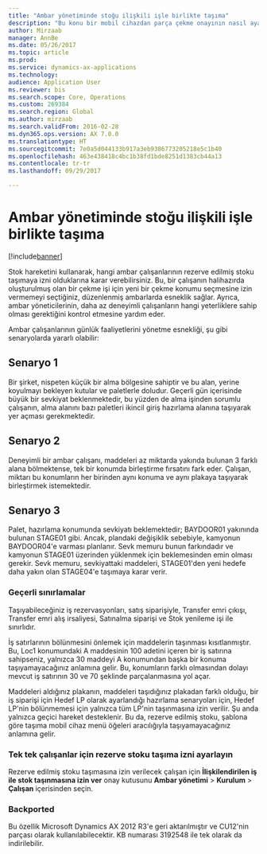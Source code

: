 ```yaml
---
title: "Ambar yönetiminde stoğu ilişkili işle birlikte taşıma"
description: "Bu konu bir mobil cihazdan parça çekme onayının nasıl ayarlanacağını ve uygulanacağını açıklamaktadır."
author: Mirzaab
manager: AnnBe
ms.date: 05/26/2017
ms.topic: article
ms.prod: 
ms.service: dynamics-ax-applications
ms.technology: 
audience: Application User
ms.reviewer: bis
ms.search.scope: Core, Operations
ms.custom: 269384
ms.search.region: Global
ms.author: mirzaab
ms.search.validFrom: 2016-02-28
ms.dyn365.ops.version: AX 7.0.0
ms.translationtype: HT
ms.sourcegitcommit: 7e0a5d044133b917a3eb9386773205218e5c1b40
ms.openlocfilehash: 463e438418c4bc1b38fd1bde8251d1383cb44a13
ms.contentlocale: tr-tr
ms.lasthandoff: 09/29/2017

---
```


# <a name="movement-of-inventory-with-associated-work-in-warehouse-management"></a>Ambar yönetiminde stoğu ilişkili işle birlikte taşıma

[!include[banner](../includes/banner.md)]

Stok hareketini kullanarak, hangi ambar çalışanlarının rezerve edilmiş stoku taşımaya izni olduklarına karar verebilirsiniz. Bu, bir çalışanın halihazırda oluşturulmuş olan bir çekme işi için yeni bir çekme konumu seçmesine izin vermemeyi seçtiğiniz, düzenlenmiş ambarlarda esneklik sağlar. Ayrıca, ambar yöneticilerinin, daha az deneyimli çalışanların hangi yeterliklere sahip olması gerektiğini kontrol etmesine yardım eder.

Ambar çalışanlarının günlük faaliyetlerini yönetme esnekliği, şu gibi senaryolarda yararlı olabilir:

## <a name="scenario-1"></a>Senaryo 1
Bir şirket, nispeten küçük bir alma bölgesine sahiptir ve bu alan, yerine koyulmayı bekleyen kutular ve paletlerle doludur. Geçerli gün içerisinde büyük bir sevkiyat beklenmektedir, bu yüzden de alma işinden sorumlu çalışanın, alma alanını bazı paletleri ikincil giriş hazırlama alanına taşıyarak yer açması gerekmektedir.

## <a name="scenario-2"></a>Senaryo 2
Deneyimli bir ambar çalışanı, maddeleri az miktarda yakında bulunan 3 farklı alana bölmektense, tek bir konumda birleştirme fırsatını fark eder. Çalışan, miktarı bu konumların her birinden aynı konuma ve aynı plakaya taşıyarak birleştirmek istemektedir.

## <a name="scenario-3"></a>Senaryo 3
Palet, hazırlama konumunda sevkiyatı beklemektedir; BAYDOOR01 yakınında bulunan STAGE01 gibi. Ancak, plandaki değişiklik sebebiyle, kamyonun BAYDOOR04'e varması planlanır. Sevk memuru bunun farkındadır ve kamyonun STAGE01 üzerinden yüklenmek için beklemesinden emin olması gerekir. Sevk memuru, sevkiyattaki maddeleri, STAGE01'den yeni hedefe daha yakın olan STAGE04'e taşımaya karar verir.

### <a name="current-limitations"></a>Geçerli sınırlamalar

Taşıyabileceğiniz iş rezervasyonları, satış siparişiyle, Transfer emri çıkışı, Transfer emri alış irsaliyesi, Satınalma siparişi ve Stok yenileme işi ile sınırlıdır.

İş satırlarının bölünmesini önlemek için maddelerin taşınması kısıtlanmıştır. Bu, Loc1 konumundaki A maddesinin 100 adetini içeren bir iş satırına sahipseniz, yalnızca 30 maddeyi A konumundan başka bir konuma taşıyamayacağınız anlamına gelir. Bu, konumların farklı olmasından dolayı mevcut iş satırının 30 ve 70 şeklinde parçalanmasına yol açar.

Maddeleri aldığınız plakanın, maddeleri taşıdığınız plakadan farklı olduğu, bir iş siparişi için Hedef LP olarak ayarlandığı hazırlama senaryoları için, Hedef LP'nin bölünmemesi için yalnızca tüm LP'nin taşınmasına izin verilir.
Şu anda yalnızca geçici hareket desteklenir. Bu da, rezerve edilmiş stoku, şablona göre taşıma mobil cihaz menü öğeleri aracılığıyla taşıyamayacağınız anlamına gelir.

### <a name="set-up-permission-to-move-reserved-inventory-for-individual-workers"></a>Tek tek çalışanlar için rezerve stoku taşıma izni ayarlayın

Rezerve edilmiş stoku taşımasına izin verilecek çalışan için **İlişkilendirilen iş ile stok taşınmasına izin ver** onay kutusunu **Ambar yönetimi** > **Kurulum** > **Çalışan** içerisinden seçin.  

### <a name="backported"></a>Backported

Bu özellik Microsoft Dynamics AX 2012 R3'e geri aktarılmıştır ve CU12'nin parçası olarak kullanılabilecektir.
KB numarası 3192548 ile tek olarak da indirilebilir. 


